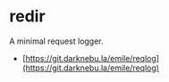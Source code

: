 # redir

A minimal request logger.

- [https://git.darknebu.la/emile/reqlog](https://git.darknebu.la/emile/reqlog)